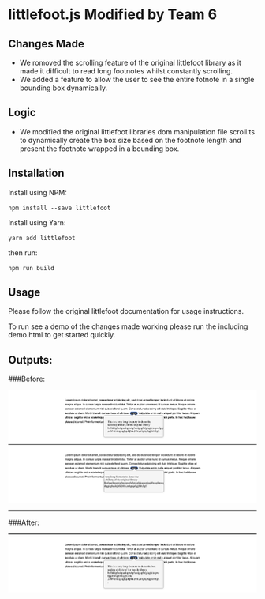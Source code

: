 # littlefoot.js Modified by Team 6

## Changes Made

* We romoved the scrolling feature of the original littlefoot library as it made it difficult to read long footnotes whilst constantly scrolling.
* We added a feature to allow the user to see the entire fotnote in a single bounding box dynamically.

## Logic

* We modified the original littlefoot libraries dom manipulation file scroll.ts to dynamically create the box size based on the footnote length and present the footnote wrapped in a bounding box.


## Installation

Install using NPM:

```shell
npm install --save littlefoot
```

Install using Yarn:

```shell
yarn add littlefoot
```

then run:

```shell
npm run build
```

## Usage

Please follow the original littlefoot documentation for usage instructions.

To run see a demo of the changes made working please run the including demo.html to get started quickly.


## Outputs:

###Before:

![Before](output_screenshots/before_mod_scroll_box.png)
![Beforetwo](output_screenshots/before_mode_scroll_box_part_2.png)

____________________________________________________________________________________________________________________

###After:

![After](output_screenshots/after_mod_box_scale.png)
